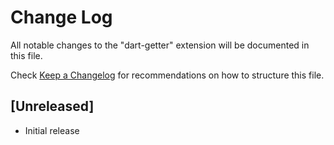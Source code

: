 # Change Log

All notable changes to the "dart-getter" extension will be documented in this file.

Check [Keep a Changelog](http://keepachangelog.com/) for recommendations on how to structure this file.

## [Unreleased]

- Initial release